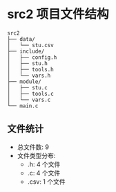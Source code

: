 # src2 项目文件结构

```
src2
├── data/
│   └── stu.csv
├── include/
│   ├── config.h
│   ├── stu.h
│   ├── tools.h
│   └── vars.h
├── module/
│   ├── stu.c
│   ├── tools.c
│   └── vars.c
└── main.c
```


## 文件统计

- 总文件数: 9
- 文件类型分布:
  - .h: 4 个文件
  - .c: 4 个文件
  - .csv: 1 个文件